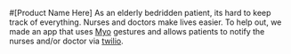 #[Product Name Here]
As an elderly bedridden patient, its hard to keep track of everything. Nurses and doctors make lives easier. To help out, we made an app that uses [Myo](https://www.thalmic.com/en/myo/) gestures and allows patients to notify the nurses and/or doctor via [twilio](http://twilio.com). 